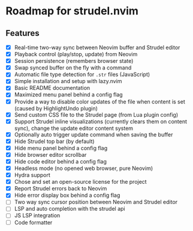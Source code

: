 # Roadmap for strudel.nvim

## Features

- [x] Real-time two-way sync between Neovim buffer and Strudel editor
- [x] Playback control (play/stop, update) from Neovim
- [x] Session persistence (remembers browser state)
- [x] Swap synced buffer on the fly with a command
- [x] Automatic file type detection for `.str` files (JavaScript)
- [x] Simple installation and setup with lazy.nvim
- [x] Basic README documentation
- [X] Maximized menu panel behind a config flag
- [X] Provide a way to disable color updates of the file when content is set (caused by HighlightUndo plugin)
- [X] Send custom CSS file to the Strudel page (from Lua plugin config)
- [X] Support Strudel inline visualizations (currently clears them on content sync), change the update editor content system
- [X] Optionally auto trigger update command when saving the buffer
- [X] Hide Strudel top bar (by default)
- [X] Hide menu panel behind a config flag
- [X] Hide browser editor scrollbar
- [X] Hide code editor behind a config flag
- [X] Headless mode (no opened web browser, pure Neovim)
- [X] Hydra support
- [X] Chose and set an open-source license for the project
- [X] Report Strudel errors back to Neovim
- [X] Hide error display box behind a config flag
- [ ] Two way sync cursor position between Neovim and Strudel editor
- [ ] LSP and auto completion with the strudel api
- [ ] JS LSP integration
- [ ] Code formatter
